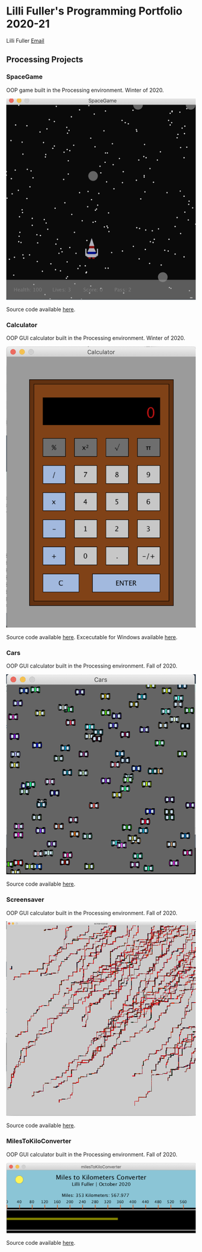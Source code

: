 # Lilli Fuller's Programming Portfolio 2020-21
Lilli Fuller [Email](mailto:lillfull@granitesd.org)

## Processing Projects

### SpaceGame
OOP game built in the Processing environment. Winter of 2020.

![Image of SpaceGame](https://github.com/lillifuller/programming-portfolio/blob/gh-pages/images/spacegame.png?raw=true)

Source code available [here](https://github.com/lillifuller/programming-portfolio/tree/gh-pages/src/SpaceGame).

### Calculator
OOP GUI calculator built in the Processing environment. Winter of 2020.

![Image of Calculator](https://github.com/lillifuller/programming-portfolio/blob/gh-pages/images/calculator.png?raw=true)

Source code available [here](https://github.com/lillifuller/programming-portfolio/tree/gh-pages/src/Calculator). Excecutable for Windows available [here]().

### Cars
OOP GUI calculator built in the Processing environment. Fall of 2020.

![Image of Cars](https://github.com/lillifuller/programming-portfolio/blob/gh-pages/images/cars.png?raw=true)

Source code available [here](https://github.com/lillifuller/programming-portfolio/tree/gh-pages/src/Cars).

### Screensaver
OOP GUI calculator built in the Processing environment. Fall of 2020.

![Image of Screensaver](https://github.com/lillifuller/programming-portfolio/blob/gh-pages/images/screensaver.png?raw=true)

Source code available [here](https://github.com/lillifuller/programming-portfolio/tree/gh-pages/src/Screensaver).

### MilesToKiloConverter
OOP GUI calculator built in the Processing environment. Fall of 2020.

![Image of MilesToKiloConverter](https://github.com/lillifuller/programming-portfolio/blob/gh-pages/images/miletokiloconverter.png?raw=true)

Source code available [here](https://github.com/lillifuller/programming-portfolio/tree/gh-pages/src/MilesToKiloConverter).

